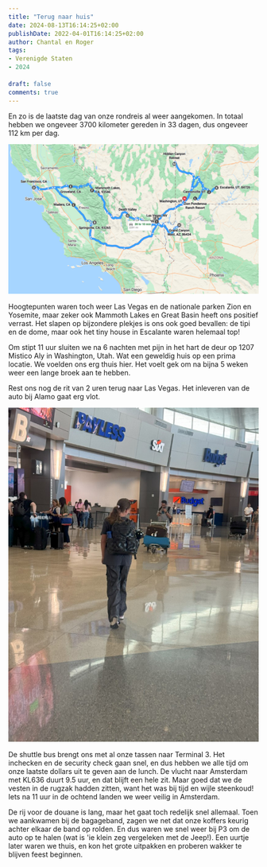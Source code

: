 ```yaml
---
title: "Terug naar huis"
date: 2024-08-13T16:14:25+02:00
publishDate: 2022-04-01T16:14:25+02:00
author: Chantal en Roger
tags:
- Verenigde Staten
- 2024

draft: false
comments: true
---
```


En zo is de laatste dag van onze rondreis al weer aangekomen. In totaal hebben we ongeveer 3700 kilometer gereden in 33 dagen, dus ongeveer 112 km per dag.

![Map](./images/map-2024.png)

Hoogtepunten waren toch weer Las Vegas en de nationale parken Zion en Yosemite, maar zeker ook Mammoth Lakes en Great Basin heeft ons positief verrast. Het slapen op bijzondere plekjes is ons ook goed bevallen: de tipi en de dome, maar ook het tiny house in Escalante waren helemaal top!

Om stipt 11 uur sluiten we na 6 nachten met pijn in het hart de deur op 1207 Mistico Aly in Washington, Utah. Wat een geweldig huis op een prima locatie. We voelden ons erg thuis hier. Het voelt gek om na bijna 5 weken weer een lange broek aan te hebben.

Rest ons nog de rit van 2 uren terug naar Las Vegas. Het inleveren van de auto bij Alamo gaat erg vlot.

![Rental Car Return](./images/IMG_0634.jpg)

De shuttle bus brengt ons met al onze tassen naar Terminal 3. Het inchecken en de security check gaan snel, en dus hebben we alle tijd om onze laatste dollars uit te geven aan de lunch. De vlucht naar Amsterdam met KL636 duurt 9.5 uur, en dat blijft een hele zit. Maar goed dat we de vesten in de rugzak hadden zitten, want het was bij tijd en wijle steenkoud! Iets na 11 uur in de ochtend landen we weer veilig in Amsterdam.

De rij voor de douane is lang, maar het gaat toch redelijk snel allemaal. Toen we aankwamen bij de bagageband, zagen we net dat onze koffers keurig achter elkaar de band op rolden. En dus waren we snel weer bij P3 om de auto op te halen (wat is 'ie klein zeg vergeleken met de Jeep!). Een uurtje later waren we thuis, en kon het grote uitpakken en proberen wakker te blijven feest beginnen.

